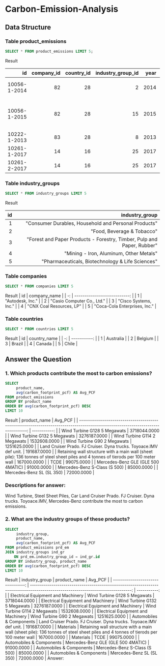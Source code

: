 # Carbon-Emission-Analysis

## Data Structure
### Table product_emissions
```sql
SELECT * FROM product_emissions LIMIT 5;
```
Result

| id           | company_id | country_id | industry_group_id | year | product_name                                                    | weight_kg | carbon_footprint_pcf | upstream_percent_total_pcf | operations_percent_total_pcf | downstream_percent_total_pcf | 
| -----------: | ---------: | ---------: | ----------------: | ---: | --------------------------------------------------------------: | --------: | -------------------: | -------------------------: | ---------------------------: | ---------------------------: | 
| 10056-1-2014 | 82         | 28         | 2                 | 2014 | Frosted Flakes(R) Cereal                                        | 0.7485    | 2                    | 57.50                      | 30.00                        | 12.50                        | 
| 10056-1-2015 | 82         | 28         | 15                | 2015 | "Frosted Flakes, 23 oz, produced in Lancaster, PA (one carton)" | 0.7485    | 2                    | 57.50                      | 30.00                        | 12.50                        | 
| 10222-1-2013 | 83         | 28         | 8                 | 2013 | Office Chair                                                    | 20.68     | 73                   | 80.63                      | 17.36                        | 2.01                         | 
| 10261-1-2017 | 14         | 16         | 25                | 2017 | Multifunction Printers                                          | 110       | 1488                 | 30.65                      | 5.51                         | 63.84                        | 
| 10261-2-2017 | 14         | 16         | 25                | 2017 | Multifunction Printers                                          | 110       | 1818                 | 25.08                      | 4.51                         | 70.41                        | 

### Table industry_groups
```sql
SELECT * FROM industry_groups LIMIT 5
```
Result

| id | industry_group                                                         | 
| -: | ---------------------------------------------------------------------: | 
| 1  | "Consumer Durables, Household and Personal Products"                   | 
| 2  | "Food, Beverage & Tobacco"                                             | 
| 3  | "Forest and Paper Products - Forestry, Timber, Pulp and Paper, Rubber" | 
| 4  | "Mining - Iron, Aluminum, Other Metals"                                | 
| 5  | "Pharmaceuticals, Biotechnology & Life Sciences"                       | 

### Table companies
```sql
SELECT * FROM companies LIMIT 5
```
Result
| id | company_name                  | 
| -: | ----------------------------: | 
| 1  | "Autodesk, Inc."              | 
| 2  | "Casio Computer Co., Ltd."    | 
| 3  | "Cisco Systems, Inc."         | 
| 4  | "CNX Coal Resources, LP"      | 
| 5  | "Coca-Cola Enterprises, Inc." | 

### Table countries
```sql
SELECT * FROM countries LIMIT 5
```
Result
| id | country_name | 
| -: | -----------: | 
| 1  | Australia    | 
| 2  | Belgium      | 
| 3  | Brazil       | 
| 4  | Canada       | 
| 5  | Chile        | 

## Answer the Question
### 1. Which products contribute the most to carbon emissions?
```SQL
SELECT  
     product_name, 
     avg(carbon_footprint_pcf) AS Avg_PCF
FROM product_emissions
GROUP BY product_name
ORDER BY avg(carbon_footprint_pcf) DESC
LIMIT 10
```
Result
| product_name                                                                                                                       | Avg_PCF      | 
| ---------------------------------------------------------------------------------------------------------------------------------: | -----------: | 
| Wind Turbine G128 5 Megawats                                                                                                       | 3718044.0000 | 
| Wind Turbine G132 5 Megawats                                                                                                       | 3276187.0000 | 
| Wind Turbine G114 2 Megawats                                                                                                       | 1532608.0000 | 
| Wind Turbine G90 2 Megawats                                                                                                        | 1251625.0000 | 
| Land Cruiser Prado. FJ Cruiser. Dyna trucks. Toyoace.IMV def unit.                                                                 | 191687.0000  | 
| Retaining wall structure with a main wall (sheet pile): 136 tonnes of steel sheet piles and 4 tonnes of tierods per 100 meter wall | 167000.0000  | 
| TCDE                                                                                                                               | 99075.0000   | 
| Mercedes-Benz GLE (GLE 500 4MATIC)                                                                                                 | 91000.0000   | 
| Mercedes-Benz S-Class (S 500)                                                                                                      | 85000.0000   | 
| Mercedes-Benz SL (SL 350)                                                                                                          | 72000.0000   | 
### Descriptions for answer: 
Wind Turbine, Steel Sheet Piles, Car Land Cruiser Prado. FJ Cruiser. Dyna trucks. Toyoace.IMV, Mercedes-Benz contribute the most to carbon emissions.

### 2. What are the industry groups of these products?
```sql
SELECT  
	 industry_group,
     product_name, 
     avg(carbon_footprint_pcf) AS Avg_PCF
FROM product_emissions prd_em
JOIN industry_groups ind_gr 
    ON prd_em.industry_group_id = ind_gr.id
GROUP BY industry_group, product_name
ORDER BY avg(carbon_footprint_pcf) DESC
LIMIT 10
```
Result
| industry_group                     | product_name                                                                                                                       | Avg_PCF      | 
| ---------------------------------: | ---------------------------------------------------------------------------------------------------------------------------------: | -----------: | 
| Electrical Equipment and Machinery | Wind Turbine G128 5 Megawats                                                                                                       | 3718044.0000 | 
| Electrical Equipment and Machinery | Wind Turbine G132 5 Megawats                                                                                                       | 3276187.0000 | 
| Electrical Equipment and Machinery | Wind Turbine G114 2 Megawats                                                                                                       | 1532608.0000 | 
| Electrical Equipment and Machinery | Wind Turbine G90 2 Megawats                                                                                                        | 1251625.0000 | 
| Automobiles & Components           | Land Cruiser Prado. FJ Cruiser. Dyna trucks. Toyoace.IMV def unit.                                                                 | 191687.0000  | 
| Materials                          | Retaining wall structure with a main wall (sheet pile): 136 tonnes of steel sheet piles and 4 tonnes of tierods per 100 meter wall | 167000.0000  | 
| Materials                          | TCDE                                                                                                                               | 99075.0000   | 
| Automobiles & Components           | Mercedes-Benz GLE (GLE 500 4MATIC)                                                                                                 | 91000.0000   | 
| Automobiles & Components           | Mercedes-Benz S-Class (S 500)                                                                                                      | 85000.0000   | 
| Automobiles & Components           | Mercedes-Benz SL (SL 350)                                                                                                          | 72000.0000   | 
Answer: 

